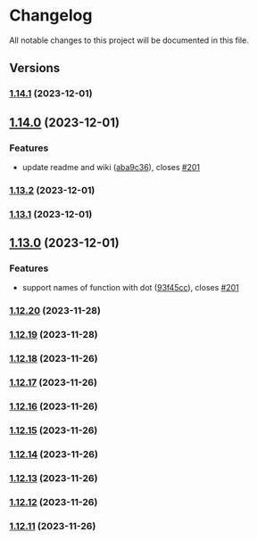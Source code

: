 # Changelog

All notable changes to this project will be documented in this file.

## Versions

### [1.14.1](https://github.com/FlavioLionelRita/3xpr/compare/v1.14.0...v1.14.1) (2023-12-01)

## [1.14.0](https://github.com/FlavioLionelRita/3xpr/compare/v1.13.2...v1.14.0) (2023-12-01)


### Features

* update readme and wiki ([aba9c36](https://github.com/FlavioLionelRita/3xpr/commit/aba9c36970bc64c956153508155f482bdeaa3f0c)), closes [#201](https://github.com/FlavioLionelRita/3xpr/issues/201)

### [1.13.2](https://github.com/FlavioLionelRita/3xpr/compare/v1.13.1...v1.13.2) (2023-12-01)

### [1.13.1](https://github.com/FlavioLionelRita/3xpr/compare/v1.13.0...v1.13.1) (2023-12-01)

## [1.13.0](https://github.com/FlavioLionelRita/3xpr/compare/v1.12.20...v1.13.0) (2023-12-01)


### Features

* support names of function with dot ([93f45cc](https://github.com/FlavioLionelRita/3xpr/commit/93f45cc55863c8c1586fca5deb5e2942f41ee07e)), closes [#201](https://github.com/FlavioLionelRita/3xpr/issues/201)

### [1.12.20](https://github.com/FlavioLionelRita/3xpr/compare/v1.12.18...v1.12.20) (2023-11-28)

### [1.12.19](https://github.com/FlavioLionelRita/3xpr/compare/v1.12.18...v1.12.19) (2023-11-28)

### [1.12.18](https://github.com/FlavioLionelRita/3xpr/compare/v1.12.17...v1.12.18) (2023-11-26)

### [1.12.17](https://github.com/FlavioLionelRita/3xpr/compare/v1.12.16...v1.12.17) (2023-11-26)

### [1.12.16](https://github.com/FlavioLionelRita/3xpr/compare/v1.12.15...v1.12.16) (2023-11-26)

### [1.12.15](https://github.com/FlavioLionelRita/3xpr/compare/v1.12.14...v1.12.15) (2023-11-26)

### [1.12.14](https://github.com/FlavioLionelRita/3xpr/compare/v1.12.13...v1.12.14) (2023-11-26)

### [1.12.13](https://github.com/FlavioLionelRita/3xpr/compare/v1.12.12...v1.12.13) (2023-11-26)

### [1.12.12](https://github.com/FlavioLionelRita/3xpr/compare/v1.12.11...v1.12.12) (2023-11-26)

### [1.12.11](https://github.com/FlavioLionelRita/3xpr/compare/v1.12.10...v1.12.11) (2023-11-26)
